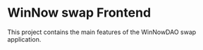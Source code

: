 # WinNow swap Frontend
 
This project contains the main features of the WinNowDAO swap application.
 
